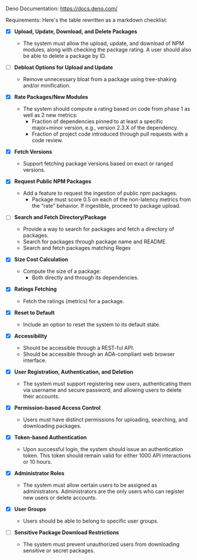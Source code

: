 Deno Documentation: https://docs.deno.com/


Requirements:
Here's the table rewritten as a markdown checklist:

- [x] **Upload, Update, Download, and Delete Packages**
  - The system must allow the upload, update, and download of NPM modules, along with checking the package rating. A user should also be able to delete a package by ID.

- [ ] **Debloat Options for Upload and Update**
  - Remove unnecessary bloat from a package using tree-shaking and/or minification.

- [x] **Rate Packages/New Modules**
  - The system should compute a rating based on code from phase 1 as well as 2 new metrics:
    - Fraction of dependencies pinned to at least a specific major+minor version, e.g., version 2.3.X of the dependency.
    - Fraction of project code introduced through pull requests with a code review.

- [x] **Fetch Versions**
  - Support fetching package versions based on exact or ranged versions.

- [x] **Request Public NPM Packages**
  - Add a feature to request the ingestion of public npm packages.
    - Package must score 0.5 on each of the non-latency metrics from the “rate” behavior. If ingestible, proceed to package upload.

- [ ] **Search and Fetch Directory/Package**
  - Provide a way to search for packages and fetch a directory of packages.
  - Search for packages through package name and README.
  - Search and fetch packages matching Regex

- [x] **Size Cost Calculation**
  - Compute the size of a package:
    - Both directly and through its dependencies.

- [x] **Ratings Fetching**
  - Fetch the ratings (metrics) for a package.

- [x] **Reset to Default**
  - Include an option to reset the system to its default state.

- [x] **Accessibility**
  - Should be accessible through a REST-ful API.
  - Should be accessible through an ADA-compliant web browser interface.

- [x] **User Registration, Authentication, and Deletion**
  - The system must support registering new users, authenticating them via username and secure password, and allowing users to delete their accounts.

- [x] **Permission-based Access Control**
  - Users must have distinct permissions for uploading, searching, and downloading packages.

- [x] **Token-based Authentication**
  - Upon successful login, the system should issue an authentication token. This token should remain valid for either 1000 API interactions or 10 hours.

- [x] **Administrator Roles**
  - The system must allow certain users to be assigned as administrators. Administrators are the only users who can register new users or delete accounts.

- [x] **User Groups**
  - Users should be able to belong to specific user groups.

- [ ] **Sensitive Package Download Restrictions**
  - The system must prevent unauthorized users from downloading sensitive or secret packages.
